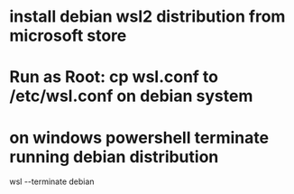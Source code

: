 # install debian wsl2 distribution from microsoft store
# Run as Root: cp wsl.conf to /etc/wsl.conf on debian system
# on windows powershell terminate running debian distribution
wsl --terminate debian

